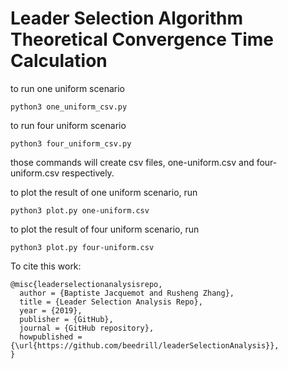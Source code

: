 # Leader Selection Algorithm Theoretical Convergence Time Calculation

to run one uniform scenario
```console
python3 one_uniform_csv.py
```

to run four uniform scenario
```console
python3 four_uniform_csv.py
```

those commands will create csv files, one-uniform.csv and four-uniform.csv respectively.

to plot the result of one uniform scenario, run 
```console
python3 plot.py one-uniform.csv
```
to plot the result of four uniform scenario, run 
```console
python3 plot.py four-uniform.csv
```

To cite this work:
```
@misc{leaderselectionanalysisrepo,
  author = {Baptiste Jacquemot and Rusheng Zhang},
  title = {Leader Selection Analysis Repo},
  year = {2019},
  publisher = {GitHub},
  journal = {GitHub repository},
  howpublished = {\url{https://github.com/beedrill/leaderSelectionAnalysis}},
}
```